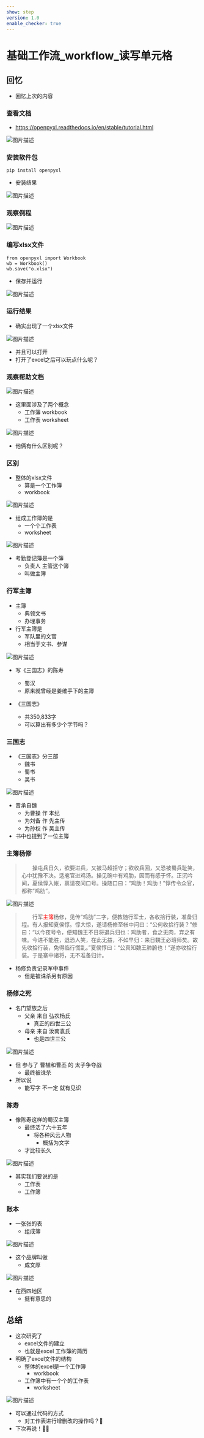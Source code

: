 ```yaml
---
show: step
version: 1.0
enable_checker: true
---
```


#  基础工作流_workflow_读写单元格 

## 回忆

- 回忆上次的内容

### 查看文档

- https://openpyxl.readthedocs.io/en/stable/tutorial.html

![图片描述](https://doc.shiyanlou.com/courses/uid1190679-20230713-1689233532418)

### 安装软件包

```
pip install openpyxl
```

- 安装结果

![图片描述](https://doc.shiyanlou.com/courses/uid1190679-20230713-1689233620788)

### 观察例程

![图片描述](https://doc.shiyanlou.com/courses/uid1190679-20230713-1689234283397)

### 编写xlsx文件

```
from openpyxl import Workbook
wb = Workbook()
wb.save("o.xlsx")
```

- 保存并运行

![图片描述](https://doc.shiyanlou.com/courses/uid1190679-20230713-1689234135808)

### 运行结果

- 确实出现了一个xlsx文件

![图片描述](https://doc.shiyanlou.com/courses/uid1190679-20230713-1689234148993)

- 并且可以打开
- 打开了excel之后可以玩点什么呢？

### 观察帮助文档

![图片描述](https://doc.shiyanlou.com/courses/uid1190679-20230713-1689234549491)

- 这里面涉及了两个概念
	- 工作簿 workbook
	- 工作表 worksheet

![图片描述](https://doc.shiyanlou.com/courses/uid1190679-20230713-1689235205317)

- 他俩有什么区别呢？

### 区别

- 整体的xlsx文件
	- 算是一个工作簿
	- workbook

![图片描述](https://doc.shiyanlou.com/courses/uid1190679-20230713-1689235323665)

- 组成工作簿的是
	- 一个个工作表
	- worksheet

![图片描述](https://doc.shiyanlou.com/courses/uid1190679-20230713-1689235670098)

- 考勤登记簿是一个簿
	- 负责人 主管这个簿
	- 叫做主簿

### 行军主簿

- 主簿
	- 典领文书
	- 办理事务
- 行军主簿是
	- 军队里的文官
	- 相当于文书、参谋

![图片描述](https://doc.shiyanlou.com/courses/uid1190679-20230713-1689238520213)

- 写《三国志》的陈寿
	- 蜀汉 
	- 原来就曾经是姜维手下的主簿

- 《三国志》
	- 共350,833字
	- 可以算出有多少个字节吗？

### 三国志

- 《三国志》分三部
	- 魏书
	- 蜀书
	- 吴书

![图片描述](https://doc.shiyanlou.com/courses/uid1190679-20230713-1689238225996)

- 晋承自魏
	- 为曹操 作 本纪
	- 为刘备 作 先主传
	- 为孙权 作 吴主传
- 书中也提到了一位主簿

### 主簿杨修

>　　操屯兵日久，欲要进兵，又被马超拒守；欲收兵回，又恐被蜀兵耻笑，心中犹豫不决。适庖官进鸡汤。操见碗中有鸡肋，因而有感于怀。正沉吟间，夏侯惇入帐，禀请夜间口号。操随口曰：“鸡肋！鸡肋！”惇传令众官，都称“鸡肋”。

![图片描述](https://doc.shiyanlou.com/courses/uid1190679-20230713-1689236845754)

>　　行军<span style="color:red;">主簿</span>杨修，见传“鸡肋”二字，便教随行军士，各收拾行装，准备归程。有人报知夏侯惇。惇大惊，遂请杨修至帐中问曰：“公何收拾行装？”修曰：“以今夜号令，便知魏王不日将退兵归也：鸡肋者，食之无肉，弃之有味。今进不能胜，退恐人笑，在此无益，不如早归：来日魏王必班师矣。故先收拾行装，免得临行慌乱。”夏侯惇曰：“公真知魏王肺腑也！”遂亦收拾行装。于是寨中诸将，无不准备归计。

- 杨修负责记录军中事件
	- 但是被诛杀另有原因

### 杨修之死

- 名门望族之后
	- 父亲 来自 弘农杨氏
		- 真正的四世三公
	- 母亲 来自 汝南袁氏
		- 也是四世三公

![图片描述](https://doc.shiyanlou.com/courses/uid1190679-20230713-1689240217365)

- 但 参与了 曹植和曹丕 的 太子争夺战
	- 最终被诛杀
- 所以说
	- 能写字 不一定 就有见识

### 陈寿

- 像陈寿这样的蜀汉主簿 
	- 最终活了六十五年
		- 将各种风云人物
			- 概括为文字
	- 才比较长久

![图片描述](https://doc.shiyanlou.com/courses/uid1190679-20230713-1689241253858)

- 其实我们要说的是
	- 工作表
	- 工作簿

### 账本

- 一张张的表
	- 组成簿

![图片描述](https://doc.shiyanlou.com/courses/uid1190679-20230713-1689241921484)

- 这个品牌叫做
	- 成文厚

![图片描述](https://doc.shiyanlou.com/courses/uid1190679-20230713-1689241783532)

- 在西四地区
	- 挺有意思的

## 总结

- 这次研究了
	- excel文件的建立
	- 也就是excel 工作簿的简历
- 明确了excel文件的结构
	- 整体的excel是一个工作簿
		- workbook
	- 工作簿中有一个个的工作表
		- worksheet

![图片描述](https://doc.shiyanlou.com/courses/uid1190679-20230713-1689241445262)

- 可以通过代码的方式
	- 对工作表进行增删改的操作吗？🤔
- 下次再说！👋🏻
